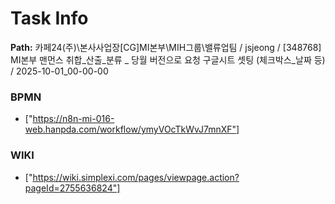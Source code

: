 # Task Info

**Path:** 카페24(주)\본사사업장\[CG]MI본부\MIH그룹\밸류업팀 / jsjeong / [348768] MI본부 맨먼스 취합_산출_분류 _ 당월 버전으로 요청 구글시트 셋팅 (체크박스_날짜 등) / 2025-10-01_00-00-00

### BPMN
- ["https://n8n-mi-016-web.hanpda.com/workflow/ymyVOcTkWvJ7mnXF"]

### WIKI
- ["https://wiki.simplexi.com/pages/viewpage.action?pageId=2755636824"]

